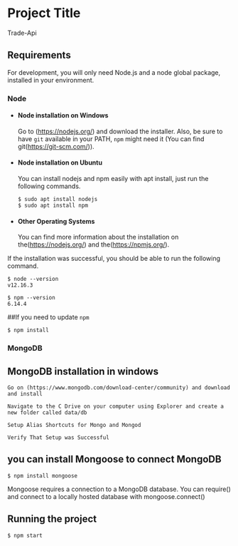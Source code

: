 # Project Title

  Trade-Api

## Requirements

For development, you will only need Node.js and a node global package, installed in your environment.

### Node
- #### Node installation on Windows

  Go to (https://nodejs.org/) and download the installer.
Also, be sure to have `git` available in your PATH, `npm` might need it (You can find git(https://git-scm.com/)).

- #### Node installation on Ubuntu

  You can install nodejs and npm easily with apt install, just run the following commands.

      $ sudo apt install nodejs
      $ sudo apt install npm

- #### Other Operating Systems
  You can find more information about the installation on the(https://nodejs.org/) and the(https://npmjs.org/).

If the installation was successful, you should be able to run the following command.

    $ node --version
    v12.16.3

    $ npm --version
    6.14.4
    
##If you need to update `npm`

    $ npm install

### MongoDB

 ## MongoDB installation in windows

    Go on (https://www.mongodb.com/download-center/community) and download and install

    Navigate to the C Drive on your computer using Explorer and create a new folder called data/db

    Setup Alias Shortcuts for Mongo and Mongod

    Verify That Setup was Successful

 
 ## you can install Mongoose to connect MongoDB

    $ npm install mongoose

Mongoose requires a connection to a MongoDB database. You can require() and connect to a locally hosted database with mongoose.connect()

## Running the project

    $ npm start